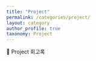 ```yaml
---
title: "Project"
permalink: /categories/project/
layout: category
author_profile: true
taxonomy: Project
---
```


📘 Project 회고록
